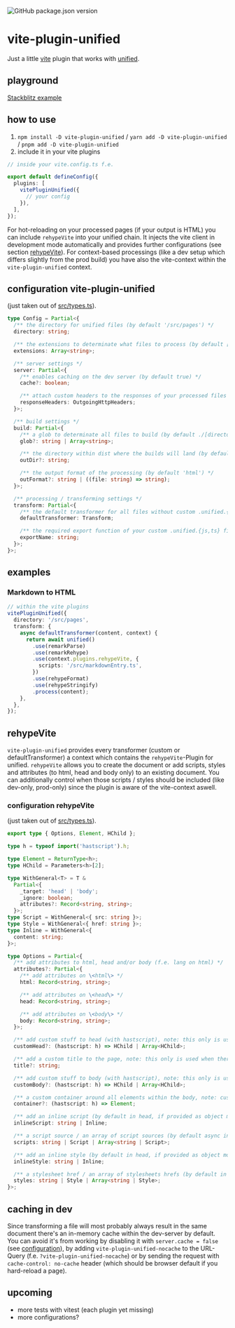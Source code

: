 ![GitHub package.json version](https://img.shields.io/github/package-json/v/steve-py96/vite-plugin-unified?style=flat-square&color=000000)

# vite-plugin-unified

Just a little [vite](https://github.com/vitejs/vite) plugin that works with [unified](https://github.com/unifiedjs/unified).

## playground

[Stackblitz example](https://stackblitz.com/edit/vite-plugin-unified)

## how to use

1. `npm install -D vite-plugin-unified` / `yarn add -D vite-plugin-unified` / `pnpm add -D vite-plugin-unified`
2. include it in your vite plugins

```typescript
// inside your vite.config.ts f.e.

export default defineConfig({
  plugins: [
    vitePluginUnified({
      // your config
    }),
  ],
});
```

For hot-reloading on your processed pages (if your output is HTML) you can include `rehypeVite` into your unified chain.
It injects the vite client in development mode automatically and provides further configurations (see section [rehypeVite](#rehypeVite)).
For context-based processings (like a dev setup which differs slightly from the prod build) you have also the vite-context within the `vite-plugin-unified` context.

## configuration vite-plugin-unified

(just taken out of [src/types.ts](./src/types.ts)).

```typescript
type Config = Partial<{
  /** the directory for unified files (by default '/src/pages') */
  directory: string;

  /** the extensions to determinate what files to process (by default ['md']) */
  extensions: Array<string>;

  /** server settings */
  server: Partial<{
    /** enables caching on the dev server (by default true) */
    cache?: boolean;

    /** attach custom headers to the responses of your processed files */
    responseHeaders: OutgoingHttpHeaders;
  }>;

  /** build settings */
  build: Partial<{
    /** a glob to determinate all files to build (by default ./[directory]\/\*\*\/*.{[extensions]}) */
    glob?: string | Array<string>;

    /** the directory within dist where the builds will land (by default 'unified') */
    outDir?: string;

    /** the output format of the processing (by default 'html') */
    outFormat?: string | ((file: string) => string);
  }>;

  /** processing / transforming settings */
  transform: Partial<{
    /** the default transformer for all files without custom .unified.{js,ts} file (by default (content) => content) */
    defaultTransformer: Transform;

    /** the required export function of your custom .unified.{js,ts} files (by default 'transform') */
    exportName: string;
  }>;
}>;
```

## examples

### Markdown to HTML

```typescript
// within the vite plugins
vitePluginUnified({
  directory: '/src/pages',
  transform: {
    async defaultTransformer(content, context) {
      return await unified()
        .use(remarkParse)
        .use(remarkRehype)
        .use(context.plugins.rehypeVite, {
          scripts: '/src/markdownEntry.ts',
        })
        .use(rehypeFormat)
        .use(rehypeStringify)
        .process(content);
    },
  },
});
```

## rehypeVite

`vite-plugin-unified` provides every transformer (custom or defaultTransformer) a context which contains the `rehypeVite`-Plugin for unified.
`rehypeVite` allows you to create the document or add scripts, styles and attributes (to html, head and body only) to an existing document.
You can additionally control when those scripts / styles should be included (like dev-only, prod-only) since the plugin is aware of the vite-context aswell.

### configuration rehypeVite

(just taken out of [src/types.ts](./src/plugins/types.ts)).

```typescript
export type { Options, Element, HChild };

type h = typeof import('hastscript').h;

type Element = ReturnType<h>;
type HChild = Parameters<h>[2];

type WithGeneral<T> = T &
  Partial<{
    _target: 'head' | 'body';
    _ignore: boolean;
    attributes?: Record<string, string>;
  }>;
type Script = WithGeneral<{ src: string }>;
type Style = WithGeneral<{ href: string }>;
type Inline = WithGeneral<{
  content: string;
}>;

type Options = Partial<{
  /** add attributes to html, head and/or body (f.e. lang on html) */
  attributes?: Partial<{
    /** add attributes on \<html\> */
    html: Record<string, string>;

    /** add attributes on \<head\> */
    head: Record<string, string>;

    /** add attributes on \<body\> */
    body: Record<string, string>;
  }>;

  /** add custom stuff to head (with hastscript), note: this only is used when there's no document existing yet! default here is the vscode emmet html head without title */
  customHead?: (hastscript: h) => HChild | Array<HChild>;

  /** add a custom title to the page, note: this only is used when there's no document existing yet and no customHead is used! default here is 'unified' */
  title?: string;

  /** add custom stuff to body (with hastscript), note: this only is used when there's no document existing yet! */
  customBody?: (hastscript: h) => HChild | Array<HChild>;

  /** a custom container around all elements within the body, note: customBody content also goes into this container! */
  container?: (hastscript: h) => Element;

  /** add an inline script (by default in head, if provided as object modifiable) */
  inlineScript: string | Inline;

  /** a script source / an array of script sources (by default async in head, if provided as object modifiable) */
  scripts: string | Script | Array<string | Script>;

  /** add an inline style (by default in head, if provided as object modifiable) */
  inlineStyle: string | Inline;

  /** a stylesheet href / an array of stylesheets hrefs (by default in head, if provided as object modifiable) */
  styles: string | Style | Array<string | Style>;
}>;
```

## caching in dev

Since transforming a file will most probably always result in the same document there's an in-memory cache within the dev-server by default.
You can avoid it's from working by disabling it with `server.cache = false` (see [configuration](#configuration-vite-plugin-unified)), by adding `vite-plugin-unified-nocache` to the URL-Query (f.e. `?vite-plugin-unified-nocache`) or by sending the request with `cache-control: no-cache` header (which should be browser default if you hard-reload a page).

## upcoming

- more tests with vitest (each plugin yet missing)
- more configurations?
